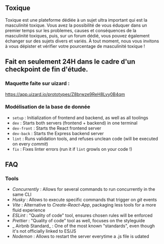 ## Toxique

Toxique est une plateforme dédiée à un sujet ultra important qui est la masculinité toxique. Vous avez la possibilité de vous éduquer dans un premier temps sur les problemes, causes et conséquences de la masculinité toxiques, puis, sur un forum dédié, vous pouvez également échanger sur des sujets divers et variés. À tout moment, nous vous invitons à vous dépister et vérifier votre pourcentage de masculinité toxique ! 

## Fait en seulement 24H dans le cadre d'un checkpoint de fin d'étude. 

### Maquette faite sur uizard : 

https://app.uizard.io/prototypes/Z8brwze9ReH8Lvy0B4qm

### Modélisation de la base de donnée 

- `setup` : Initialization of frontend and backend, as well as all toolings
- `dev` : Starts both servers (frontend + backend) in one terminal
- `dev-front` : Starts the React frontend server
- `dev-back` : Starts the Express backend server
- `lint` : Runs validation tools, and refuses unclean code (will be executed on every _commit_)
- `fix` : Fixes linter errors (run it if `lint` growls on your code !)

## FAQ

### Tools

- _Concurrently_ : Allows for several commands to run concurrently in the same CLI
- _Husky_ : Allows to execute specific commands that trigger on _git_ events
- _Vite_ : Alternative to _Create-React-App_, packaging less tools for a more fluid experience
- _ESLint_ : "Quality of code" tool, ensures chosen rules will be enforced
- _Prettier_ : "Quality of code" tool as well, focuses on the styleguide
- _ Airbnb Standard_ : One of the most known "standards", even though it's not officially linked to ES/JS
- _Nodemon_ : Allows to restart the server everytime a .js file is udated
